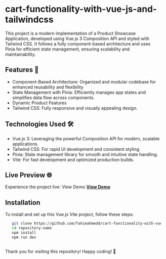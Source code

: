 # cart-functionality-with-vue-js-and-tailwindcss

This project is a modern implementation of a Product Showcase Application, developed using Vue.js 3 Composition API and styled with Tailwind CSS. It follows a fully component-based architecture and uses Pinia for efficient state management, ensuring scalability and maintainability.

## Features 🚀

- Component-Based Architecture: Organized and modular codebase for enhanced reusability and flexibility
- State Management with Pinia: Efficiently manages app states and simplifies data flow across components.
- Dynamic Product Features 
- Tailwind CSS: Fully responsive and visually appealing design.

## Technologies Used 🛠️

- Vue.js 3: Leveraging the powerful Composition API for modern, scalable applications.
- Tailwind CSS: For rapid UI development and consistent styling.
- Pinia: State management library for smooth and intuitive state handling.
- Vite: For fast development and optimized production builds.

## Live Preview 🌐
Experience the project live: View Demo
[**View Demo**](https://cart-vue-js.netlify.app/)



## Installation

 To install and set up this Vue.js Vite project, follow these steps:

```bash
   git clone https://github.com/fahimahmedd/cart-functionality-with-vue-js-and-tailwindcss
   cd repository-name
   npm install
   npm run dev
```

## 
Thank you for visiting this repository! Happy coding! 🎉
